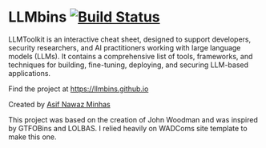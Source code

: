 # LLMbins [![Build Status][]][travis]

[Build Status]: https://travis-ci.org/WADComs/WADComs.github.io.svg?branch=master
[travis]: https://travis-ci.org/WADComs/WADComs.github.io

LLMToolkit is an interactive cheat sheet, designed to support developers, security researchers, and AI practitioners working with large language models (LLMs). It contains a comprehensive list of tools, frameworks, and techniques for building, fine-tuning, deploying, and securing LLM-based applications.

Find the project at https://llmbins.github.io

Created by <a href="https://nl.linkedin.com/in/asifminhasnl" target="_blank">Asif Nawaz Minhas</a>

This project was based on the creation of John Woodman and was inspired by GTFOBins and LOLBAS. I relied heavily on WADComs site template to make this one.
